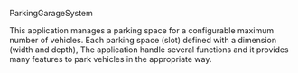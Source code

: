 ParkingGarageSystem

This application manages a parking space for a configurable maximum number of vehicles. Each parking space (slot) defined with a dimension (width and depth), The application handle several functions and it provides many features to park vehicles in the appropriate way.


